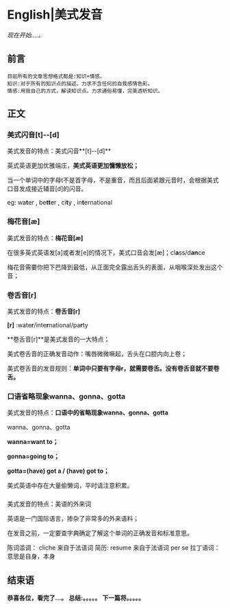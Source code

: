 # English|美式发音
*现在开始....。*

## 前言
    目前所有的文章思想格式都是:知识+情感。
    知识:对于所有的知识点的描述。力求不含任何的自我感情色彩。
    情感:用我自己的方式，解读知识点。力求通俗易懂，完美透析知识。

## 正文
### 美式闪音[t]--[d]
美式发音的特点：美式闪音**[t]--[d]**

英式英语更加优雅端庄，**美式英语更加慵懒放松；**
 
当一个单词中的字母t不是首字母，不是重音，而且后面紧跟元音时，会根据美式口音发成接近辅音[d]的闪音。

eg: wa**t**er , be**tt**er , ci**t**y , in**t**ernational


### 梅花音[æ]
美式发音的特点：**梅花音[æ]**

在很多英式英语发[a]或者发[e]的情况下，美式口音会发[æ]；cl**a**ss/d**an**ce
 
梅花音需要你把下巴降到最低，从正面完全露出舌头的表面，从咽喉深处发出这个音；


### 卷舌音[r]
美式发音的特点：**卷舌音[r]**

**[r]** :wate**r**/inte**r**national/pa**r**ty

**卷舌音[r]**是美式发音的一大特点；
 
美式卷舌音的正确发音动作：嘴唇微微噘起，舌头在口腔内向上卷；
 
美式卷舌音的发音规则：**单词中只要有字母r，就需要卷舌。没有卷舌音就不要卷舌。**


### 口语省略现象wanna、gonna、gotta
美式发音的特点：**口语中的省略现象wanna、gonna、gotta**

wanna、gonna、gotta

**wanna=want to；**
 
**gonna=going to；**
 
**gotta=(have) got a / (have) got to；**
 
美式英语中存在大量偷懒词，平时请注意积累。

### 
美式发音的特点：美语的外来词

英语是一门国际语言，掺杂了非常多的外来语料；
 
在发音之前，一定要查字典确定了解这个单词的正确发音和标准意思。


陈词滥调： cliche 来自于法语词
简历: resume 来自于法语词
per se 拉丁语词：意思是自身，本身


### 
### 
### 
### 
### 
### 






## 结束语
 **恭喜各位，看完了...。**
**总结:。。。。。**
**下一篇将。。。。。**








